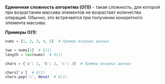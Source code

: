 **Единичная сложность алгоритма (O(1))** - такая сложность, для которой при возрастании массива элементов не возрастает количество операций. Обычно, это встречается при  получении конкретного элемента массива.

**Примеры O(1):**

```Python
nums = [1, 2, 3, 4, 5]  # Пример входных данных

two = nums[1]  # O(1)
length = len(nums)  # O(1)
```

```Python
chars = {'a': 1, 'b': 2, 'c': 3}  # Пример входных данных

chars['a']  # O(1)
chars.pop('c', None)  # O(1)
```

